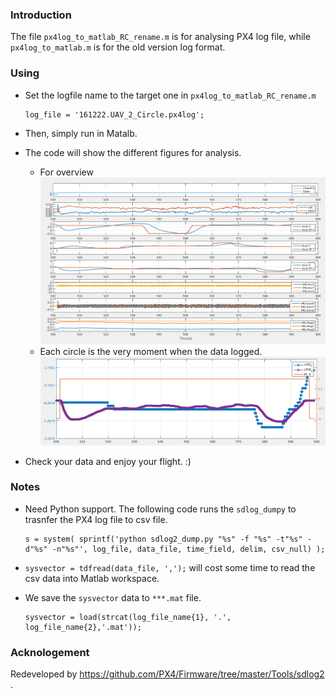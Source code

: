 ### Introduction
The file `px4log_to_matlab_RC_rename.m` is for analysing PX4 log file, while `px4log_to_matlab.m` is for the old version log format.

### Using
- Set the logfile name to the target one in `px4log_to_matlab_RC_rename.m`
	```
	log_file = '161222.UAV_2_Circle.px4log';	
	```
- Then, simply run in Matalb.
- The code will show the different figures for analysis.
	- For overview
	![](readme_figs/general_data.png)
	- Each circle is the very moment when the data logged.
	![](readme_figs/local_position_diagram.png)

- Check your data and enjoy your flight. :)

### Notes
- Need Python support. 
  The following code runs the `sdlog_dumpy` to trasnfer the PX4 log file to csv file. 

  ```
  s = system( sprintf('python sdlog2_dump.py "%s" -f "%s" -t"%s" -d"%s" -n"%s"', log_file, data_file, time_field, delim, csv_null) );       
  ```
- `sysvector = tdfread(data_file, ',');` will cost some time to read the csv data into Matlab workspace.
- We save the `sysvector` data to `***.mat` file.

  ```
  sysvector = load(strcat(log_file_name{1}, '.', log_file_name{2},'.mat'));
  ```

### Acknologement
Redeveloped by https://github.com/PX4/Firmware/tree/master/Tools/sdlog2 .
